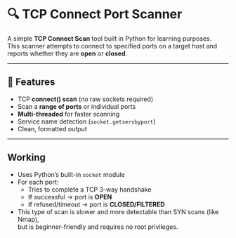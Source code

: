 # 🔍 TCP Connect Port Scanner

A simple **TCP Connect Scan** tool built in Python for learning purposes.  
This scanner attempts to connect to specified ports on a target host and reports whether they are **open** or **closed**.  

---

## 🚀 Features
- TCP **connect() scan** (no raw sockets required)  
- Scan a **range of ports** or individual ports  
- **Multi-threaded** for faster scanning  
- Service name detection (`socket.getservbyport`)  
- Clean, formatted output  

---

## Working
- Uses Python’s built-in `socket` module  
- For each port:
  - Tries to complete a TCP 3-way handshake  
  - If successful → port is **OPEN**  
  - If refused/timeout → port is **CLOSED/FILTERED**  
- This type of scan is slower and more detectable than SYN scans (like Nmap),  
  but is beginner-friendly and requires no root privileges.  

